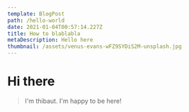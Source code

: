 ```yaml
---
template: BlogPost
path: /hello-world
date: 2021-01-04T00:57:14.227Z
title: How to blablabla
metaDescription: Hello here
thumbnail: /assets/venus-evans-wFZ9SYDiS2M-unsplash.jpg
---
```

# Hi there

> I'm thibaut. I'm happy to be here!

